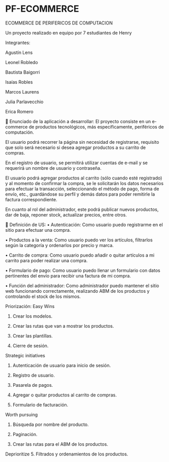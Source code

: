 # PF-ECOMMERCE


ECOMMERCE DE PERIFERICOS DE COMPUTACION




Un proyecto realizado en equipo por 7 estudiantes de Henry

Integrantes:

Agustín Lens

Leonel Robledo

Bautista Baigorri

Isaías Robles

Marcos Laurens

Julia Parlavecchio

Erica Romero




 Enunciado de la aplicación a desarrollar:
El proyecto consiste en un e-commerce de productos tecnológicos, más
específicamente, periféricos de computación.

El usuario podrá recorrer la página sin necesidad de registrarse, requisito que
solo será necesario si desea agregar productos a su carrito de compras.

En el registro de usuario, se permitirá utilizar cuentas de e-mail y se requerirá
un nombre de usuario y contraseña.

El usuario podrá agregar productos al carrito (sólo cuando esté registrado)
y al momento de confirmar la compra, se le solicitarán los datos necesarios para
efectuar la transacción, seleccionando el método de pago, forma de
envío, etc., guardándose su perfil y demás datos para poder remitirle la factura
correspondiente.

En cuanto al rol del administrador, este podrá publicar nuevos productos,
dar de baja, reponer stock, actualizar precios, entre otros.





 Definición de US:
• Autenticación:
Como usuario puedo registrarme en el sitio para efectuar una compra.

• Productos a la venta:
Como usuario puedo ver los artículos, filtrarlos según la categoría y
ordenarlos por precio y marca.

• Carrito de compra:
Como usuario puedo añadir o quitar artículos a mi carrito para poder realizar
una compra.

• Formulario de pago:
Como usuario puedo llenar un formulario con datos pertinentes del envío
para recibir una factura de mi compra.

• Función del administrador:
Como administrador puedo mantener el sitio web funcionando
correctamente, realizando ABM de los productos y controlando el stock de los
mismos.


Priorización:
Easy Wins
1. Crear los modelos.

2. Crear las rutas que van a mostrar los productos.

3. Crear las plantillas.

4. Cierre de sesión.


Strategic initiatives
1. Autenticación de usuario para inicio de sesión.

2. Registro de usuario.

3. Pasarela de pagos.

4. Agregar o quitar productos al carrito de compras.

5. Formulario de facturación.



Worth pursuing
1. Búsqueda por nombre del producto.

2. Paginación.

3. Crear las rutas para el ABM de los productos.


Deprioritize
5. Filtrados y ordenamientos de los productos.
